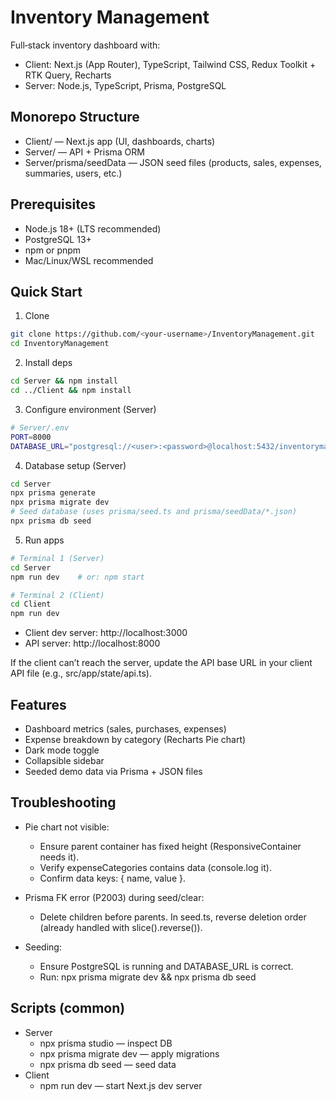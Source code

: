 # Inventory Management

Full‑stack inventory dashboard with:
- Client: Next.js (App Router), TypeScript, Tailwind CSS, Redux Toolkit + RTK Query, Recharts
- Server: Node.js, TypeScript, Prisma, PostgreSQL

## Monorepo Structure
- Client/ — Next.js app (UI, dashboards, charts)
- Server/ — API + Prisma ORM
- Server/prisma/seedData — JSON seed files (products, sales, expenses, summaries, users, etc.)

## Prerequisites
- Node.js 18+ (LTS recommended)
- PostgreSQL 13+
- npm or pnpm
- Mac/Linux/WSL recommended

## Quick Start

1) Clone
```bash
git clone https://github.com/<your-username>/InventoryManagement.git
cd InventoryManagement
```

2) Install deps
```bash
cd Server && npm install
cd ../Client && npm install
```

3) Configure environment (Server)
```bash
# Server/.env
PORT=8000
DATABASE_URL="postgresql://<user>:<password>@localhost:5432/inventorymanagement?schema=public"
```

4) Database setup (Server)
```bash
cd Server
npx prisma generate
npx prisma migrate dev
# Seed database (uses prisma/seed.ts and prisma/seedData/*.json)
npx prisma db seed
```

5) Run apps
```bash
# Terminal 1 (Server)
cd Server
npm run dev    # or: npm start

# Terminal 2 (Client)
cd Client
npm run dev
```

- Client dev server: http://localhost:3000
- API server: http://localhost:8000

If the client can’t reach the server, update the API base URL in your client API file (e.g., src/app/state/api.ts).

## Features
- Dashboard metrics (sales, purchases, expenses)
- Expense breakdown by category (Recharts Pie chart)
- Dark mode toggle
- Collapsible sidebar
- Seeded demo data via Prisma + JSON files

## Troubleshooting

- Pie chart not visible:
  - Ensure parent container has fixed height (ResponsiveContainer needs it).
  - Verify expenseCategories contains data (console.log it).
  - Confirm data keys: { name, value }.

- Prisma FK error (P2003) during seed/clear:
  - Delete children before parents. In seed.ts, reverse deletion order (already handled with slice().reverse()).

- Seeding:
  - Ensure PostgreSQL is running and DATABASE_URL is correct.
  - Run: npx prisma migrate dev && npx prisma db seed

## Scripts (common)
- Server
  - npx prisma studio — inspect DB
  - npx prisma migrate dev — apply migrations
  - npx prisma db seed — seed data
- Client
  - npm run dev — start Next.js dev server
